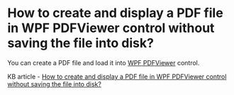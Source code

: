# How to create and display a PDF file in WPF PDFViewer control without saving the file into disk?

You can create a PDF file and load it into [WPF PDFViewer](https://www.syncfusion.com/wpf-controls/pdf-viewer) control.

KB article - [How to create and display a PDF file in WPF PDFViewer control without saving the file into disk?](https://www.syncfusion.com/kb/8728/how-to-create-and-display-a-pdf-file-in-wpf-pdfviewer-control-without-saving-the-file-into)
